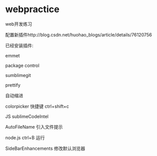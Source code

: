 # webpractice

web开发练习  

配置新插件http://blog.csdn.net/huohao_blogs/article/details/76120756  

已经安装插件:  

emmet  

package control  

sumblimegit  

prettify  

自动缩进  

colorpicker 快捷键 ctrl+shift+c  

JS sublimeCodeIntel  

AutoFileName 引入文件提示  

node.js ctrl+B  运行  

SideBarEnhancements 修改默认浏览器  

